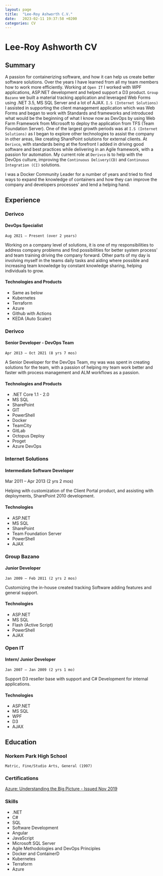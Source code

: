 ```yaml
---
layout: page
title:  "Lee-Roy Ashworth C.V."
date:   2023-02-11 19:37:58 +0200
categories: CV
---
```


# Lee-Roy Ashworth CV

## Summary

A passion for containerizing software, and how it can help us create better software solutions. Over the years I have learned from all my team members how to work more efficiently. Working at ``Open IT`` I worked with WPF applications, ASP.NET development and helped support a D3 product. ``Group Bazano`` we built a material tracking application and leveraged Web Forms using .NET 3.5, MS SQL Server and a lot of AJAX. ``I.S (Internet Solutions)`` I assisted in supporting the client management application which was Web Forms and began to work with Standards and frameworks and introduced what would be the beginning of what I know now as DevOps by using Web Farm Framework from Microsoft to deploy the application from TFS (Team Foundation Server). One of the largest growth periods was at ``I.S (Internet Solutions)`` as I began to explore other technologies to assist the company in other areas, like creating SharePoint solutions for external clients. At ``Derivco``, with standards being at the forefront I added in driving good software and best practices while delivering in an Agile framework, with a passion for automation. My current role at ``Derivco`` is to help with the DevOps culture, improving the ``Continuous Delivery(CD)`` and ``Continuous Integration (CI)`` solutions.

I was a Docker Community Leader for a number of years and tried to find ways to expand the knowledge of containers and how they can improve the company and developers processes' and lend a helping hand.

## Experience

### Derivco

#### DevOps Specialist

``Aug 2021 – Present (over 2 years)``

Working on a company level of solutions, it is one of my responsibilities to address company problems and find possibilities for better system process' and team training driving the company forward. Other parts of my day is involving myself in the teams daily tasks and aiding where possible and increasing team knowledge by constant knowledge sharing, helping individuals to grow.

#### Technologies and Products

- Same as below
- Kubernetes
- Terraform
- Azure
- Github with Actions
- KEDA (Auto Scaler)

### Derivco

#### Senior Developer - DevOps Team

``Apr 2013 – Oct 2021 (8 yrs 7 mos)``

A Senior Developer for the DevOps Team, my was was spent in creating solutions for the team, with a passion of helping my team work better and faster with process management and ALM workflows as a passion.

#### Technologies and Products

- .NET Core 1.1 - 2.0
- MS SQL
- SharePoint
- GIT
- PowerShell
- Docker
- TeamCity
- GitLab
- Octopus Deploy
- Proget
- Azure DevOps

### Internet Solutions

#### Intermediate Software Developer

Mar 2011 – Apr 2013 (2 yrs 2 mos)

Helping with customization of the Client Portal product, and assisting with deployments, SharePoint 2010 development.

#### Technologies

- ASP.NET
- MS SQL
- SharePoint
- Team Foundation Server
- PowerShell
- AJAX

### Group Bazano

#### Junior Developer

``Jan 2009 – Feb 2011 (2 yrs 2 mos)``

Customizing the in-house created tracking Software adding features and general support.

#### Technologies

- ASP.NET
- MS SQL
- Flash (Active Script)
- PowerShell
- AJAX

### Open IT

#### Intern/ Junior Developer

``Jan 2007 – Jan 2009 (2 yrs 1 mo)``

Support D3 reseller base with support and C# Development for internal applications.

#### Technologies

- ASP.NET
- MS SQL
- WPF
- D3
- AJAX

## Education

### Norkem Park High School

``Matric, Fine/Studio Arts, General (1997)``

### Certifications

[Azure: Understanding the Big Picture - Issued Nov 2019]()

### Skills

- .NET
- C#
- SQL
- Software Development
- Angular
- JavaScript
- Microsoft SQL Server
- Agile Methodologies and DevOps Principles
- Docker and ContainerD
- Kubernetes
- Terraform
- Azure
